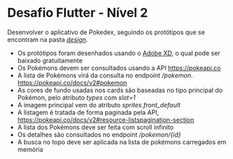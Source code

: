 # Desafio Flutter - Nível 2

Desenvolver o aplicativo de Pokedex, seguindo os protótipos que se encontram na pasta [*design*](./design/design.xd).

- Os protótipos foram desenhados usando o [Adobe XD](https://www.adobe.com/br/products/xd.html), o qual pode ser baixado gratuitamente
- Os Pokémons devem ser consultados usando a API https://pokeapi.co
- A lista de Pokémons virá da consulta no endpoint */pokemon*. https://pokeapi.co/docs/v2#pokemon
- As cores de fundo usadas nos cards são baseadas no tipo principal do Pokémon, pelo atributo *types* com *slot=1*
- A imagem principal vem do atributo *sprites.front_default*
- A listagem é tratada de forma paginada pela API, https://pokeapi.co/docs/v2#resource-listspagination-section
- A lista dos Pokémons deve ser feita com scroll infinito
- Os detalhes são consultados no endpoint */pokemon/{id}*
- A busca no topo deve ser aplicada na lista de pokémons carregados em memória

